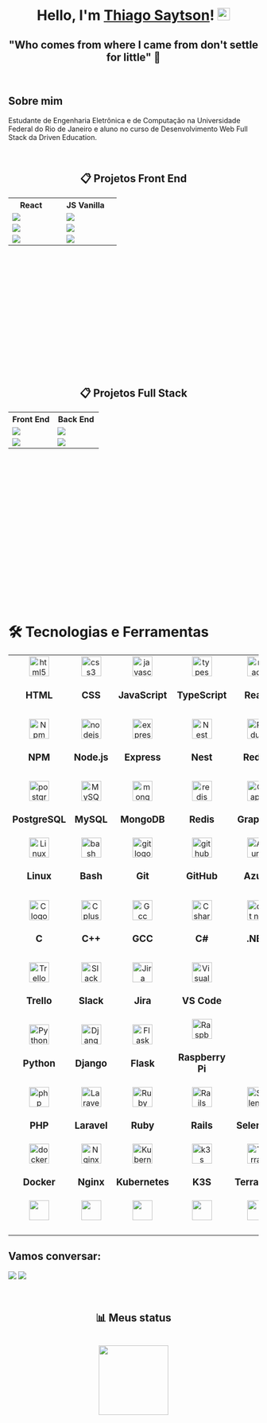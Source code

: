 <h1 align="center">Hello, I'm <a href="https://tsaytson.github.io/" target="_blank">Thiago Saytson</a>! <img src="https://media.giphy.com/media/hvRJCLFzcasrR4ia7z/giphy.gif" width="25px"></h1> 

<h2 style='text-align:center'> "Who comes from where I came from don't settle for little" 🚀</h2>
<br>

<h2 style='text-align:justify; text-justify:inter-word'>Sobre mim</h2>
<p >Estudante de Engenharia Eletrônica e de Computação na Universidade Federal do Rio de Janeiro e aluno no curso de Desenvolvimento Web Full Stack da Driven Education.
</p>

<br>

<div align="center">
 
 ## 📋 Projetos Front End

<table height="350px">
  <tbody >
    <tr>
      <th align="center" width="50%"> React <img src="https://user-images.githubusercontent.com/109693663/207225133-2a594a5a-56da-4b0c-91d8-8ad74eeacaab.png" width="13px"></th>
      <th align="center" width="50%">JS Vanilla <img src="https://user-images.githubusercontent.com/109693663/207225942-d775c6d2-1830-4054-b9d3-27ffdb9977dc.png" width="12px"></th>
    </tr>
   <tr>
         <td>
           <a href="https://github.com/TSaytson/projeto11-trackit"><img src="https://github-readme-stats.vercel.app/api/pin/?username=TSaytson&repo=projeto11-trackit&title_color=7A7ADB&icon_color=2234AE&text_color=D3D3D3&bg_color=0,000000,130F40"></a>
         </td>
         <td>
            <a href="https://github.com/TSaytson/projeto04-parrotscardgame"><img src="https://github-readme-stats.vercel.app/api/pin/?username=TSaytson&repo=projeto04-parrotscardgame&title_color=7A7ADB&icon_color=2234AE&text_color=D3D3D3&bg_color=0,000000,130F40"></a>
         </td>
   </tr>
    <tr>
         <td>
           <a href="https://github.com/TSaytson/projeto10-cineflex"><img src="https://github-readme-stats.vercel.app/api/pin/?username=TSaytson&repo=projeto10-cineflex&title_color=7A7ADB&icon_color=2234AE&text_color=D3D3D3&bg_color=0,000000,130F40"></a>
         </td>
         <td>
            <a href="https://github.com/TSaytson/projeto03-driveneats"><img src="https://github-readme-stats.vercel.app/api/pin/?username=TSaytson&repo=projeto03-driveneats&title_color=7A7ADB&icon_color=2234AE&text_color=D3D3D3&bg_color=0,000000,130F40"></a>
         </td>
   </tr>
   <tr>
         <td>
           <a href="https://github.com/TSaytson/projeto08-jogodaforca"><img src="https://github-readme-stats.vercel.app/api/pin/?username=TSaytson&repo=projeto08-jogodaforca&title_color=7A7ADB&icon_color=2234AE&text_color=D3D3D3&bg_color=0,000000,130F40"></a>
         </td>
         <td>
             <a href="https://github.com/TSaytson/projeto06-buzzquizz"><img src="https://github-readme-stats.vercel.app/api/pin/?username=TSaytson&repo=projeto06-buzzquizz&title_color=7A7ADB&icon_color=2234AE&text_color=D3D3D3&bg_color=0,000000,130F40"></a>
         </td>
    </tr>
  </tbody>
</table>

 ## 📋 Projetos Full Stack
 <table height="350px">
  <tbody >
    <tr>
      <th align="center" width="50%">Front End </th>
      <th align="center" width="50%">Back End </th>
    </tr>
   <tr>
         <td>
           <a href="https://github.com/TSaytson/projeto14-mywallet-front"><img src="https://github-readme-stats.vercel.app/api/pin/?username=TSaytson&repo=projeto14-mywallet-front&title_color=7A7ADB&icon_color=2234AE&text_color=D3D3D3&bg_color=0,000000,130F40"></a>
         </td>
         <td>
            <a href="https://github.com/TSaytson/projeto14-mywallet-back"><img src="https://github-readme-stats.vercel.app/api/pin/?username=TSaytson&repo=projeto14-mywallet-back&title_color=7A7ADB&icon_color=2234AE&text_color=D3D3D3&bg_color=0,000000,130F40"></a>
         </td>
   </tr>
    <tr>
         <td>
           <a href="https://github.com/TSaytson/linkr-front"><img src="https://github-readme-stats.vercel.app/api/pin/?username=TSaytson&repo=linkr-front&title_color=7A7ADB&icon_color=2234AE&text_color=D3D3D3&bg_color=0,000000,130F40"></a>
         </td>
         <td>
            <a href="https://github.com/TSaytson/linkr-back"><img src="https://github-readme-stats.vercel.app/api/pin/?username=TSaytson&repo=linkr-back&title_color=7A7ADB&icon_color=2234AE&text_color=D3D3D3&bg_color=0,000000,130F40"></a>
         </td>
   </tr>
  </tbody>
 </table>
</div>
&nbsp;

# 🛠  Tecnologias e Ferramentas

 <table>
    <tbody>
      <tr align='center'>
        <td>
          <img src="https://cdn.jsdelivr.net/gh/devicons/devicon/icons/html5/html5-original.svg" height="40" alt="html5 logo"  />
          <h3> HTML</h3>
        </td>
        <td>
          <img src="https://cdn.jsdelivr.net/gh/devicons/devicon/icons/css3/css3-original.svg" height="40" alt="css3 logo"  />
          <h3> CSS </h3>
        </td>
        <td>
          <img src="https://cdn.jsdelivr.net/gh/devicons/devicon/icons/javascript/javascript-original.svg" height="40" alt="javascript logo"/>
          <h3> JavaScript</h3>
        </td>
        <td>
          <img src="https://cdn.jsdelivr.net/gh/devicons/devicon/icons/typescript/typescript-original.svg" height="40" alt="typescript logo"/>
          <h3>TypeScript</h3>
        </td>
        <td>
          <img src="https://cdn.jsdelivr.net/gh/devicons/devicon/icons/react/react-original.svg" height="40" alt="react logo"/>
          <h3>React</h3>
        </td>
        <td>
          <img src='https://cdn.jsdelivr.net/gh/devicons/devicon/icons/nextjs/nextjs-original.svg'
          height='40' alt='Next logo'>
          <h3> Next</h3>
        </td>
      </tr>      
      <tr align='center'>
        <td>
          <img src='https://cdn.jsdelivr.net/gh/devicons/devicon/icons/npm/npm-original-wordmark.svg'
          height='40' alt='Npm logo'>
          <h3> NPM </h3>
        </td>
        <td>
          <img src="https://cdn.jsdelivr.net/gh/devicons/devicon/icons/nodejs/nodejs-original.svg" height="40" alt="nodejs logo"  />
          <h3> Node.js </h3>
        </td>
        <td>
          <img src="https://skillicons.dev/icons?i=express" height="40" alt="express logo"  />
          <h3> Express </h3>
        </td>
        <td>
          <img src='https://cdn.jsdelivr.net/gh/devicons/devicon/icons/nestjs/nestjs-plain.svg'
          height='40' alt='Nest logo'>
          <h3> Nest </h3>
        </td>
        <td>
          <img src='https://cdn.jsdelivr.net/gh/devicons/devicon/icons/redux/redux-original.svg'
          height='40' alt='Redux logo'>
          <h3> Redux </h3>
        </td>
        <td>
          <img src='https://cdn.jsdelivr.net/gh/devicons/devicon/icons/tailwindcss/tailwindcss-plain.svg'
          height='40' alt='Tailwind logo'>
          <h3> Tailwind CSS </h3>
        </td>
      </tr>
      <tr align='center'>
      <td>
          <img src="https://cdn.jsdelivr.net/gh/devicons/devicon/icons/postgresql/postgresql-original.svg" height="40" alt="postgresql logo"  />
          <h3> PostgreSQL </h3>
        </td>
        <td>
          <img src='https://cdn.jsdelivr.net/gh/devicons/devicon/icons/mysql/mysql-original.svg'
          height='40' alt='MySQL logo'>
          <h3> MySQL </h3>
        </td>
        <td>
          <img src="https://cdn.jsdelivr.net/gh/devicons/devicon/icons/mongodb/mongodb-original.svg" height="40" alt="mongodb logo"  />
          <h3> MongoDB </h3>
        </td>
        <td>
          <img src="https://cdn.jsdelivr.net/gh/devicons/devicon/icons/redis/redis-original.svg" height="40" alt="redis logo"  />
          <h3> Redis </h3>
        </td>
        <td>
          <img src='https://cdn.jsdelivr.net/gh/devicons/devicon/icons/graphql/graphql-plain-wordmark.svg'
          height='40' alt='GraphQL logo'/>
          <h3> GraphQL</h3>
        </td>
        <td>
          <img src="https://cdn.jsdelivr.net/gh/devicons/devicon/icons/jest/jest-plain.svg" height="40" alt="jest logo"  />
          <h3>Jest</h3>
        </td>
      </tr>
      <tr align='center'>
        <td>
          <img src='https://cdn.jsdelivr.net/gh/devicons/devicon/icons/linux/linux-original.svg'
          height='40' alt='Linux logo'>
          <h3> Linux </h3>
        </td>
        <td>
          <img src="https://cdn.simpleicons.org/gnubash/4EAA25" height="40" alt="bash logo"  />
          <h3> Bash </h3>
        </td>
        <td>
          <img src="https://cdn.jsdelivr.net/gh/devicons/devicon/icons/git/git-original.svg" height="40" alt="git logo"  />
          <h3> Git </h3>
        </td>
        <td>
          <img src="https://skillicons.dev/icons?i=github" height="40" alt="github logo"  />
          <h3> GitHub </h3>
        </td>
        <td>
          <img src="https://cdn.jsdelivr.net/gh/devicons/devicon/icons/azure/azure-original.svg"  height="40" alt="Azure logo"/>
          <h3> Azure </h3>
        </td>
        <td>
          <img src="https://cdn.jsdelivr.net/gh/devicons/devicon/icons/amazonwebservices/amazonwebservices-original.svg" height="40" alt="amazonwebservices logo"  />
          <h3> AWS </h3>
        </td>
      </tr>
      <tr align='center'>
      <td>
          <img src='https://cdn.jsdelivr.net/gh/devicons/devicon/icons/c/c-original.svg'
          height='40' alt='C logo'>
          <h3>C</h3>
        </td>
        <td>
          <img src="https://cdn.jsdelivr.net/gh/devicons/devicon/icons/cplusplus/cplusplus-original.svg" height="40" alt="C plus plus logo"  />
          <h3> C++ </h3>
        </td>
        <td>
          <img src='https://cdn.jsdelivr.net/gh/devicons/devicon/icons/gcc/gcc-original.svg'
          height='40' alt='Gcc logo'/>
          <h3> GCC </h3>
        </td>
        <td>
          <img src="https://cdn.jsdelivr.net/gh/devicons/devicon/icons/csharp/csharp-original.svg" height="40" alt="C sharp logo"  />
          <h3> C# </h3>
        </td>
        <td>
          <img src='https://cdn.jsdelivr.net/gh/devicons/devicon/icons/dot-net/dot-net-original.svg' height='40' alt='dot net logo'>
          <h3>.NET</h3>
        </td>
        <td>
          <img src='https://cdn.jsdelivr.net/gh/devicons/devicon/icons/dotnetcore/dotnetcore-original.svg'
          height='40' alt='Dot net core logo'/>
          <h3>.NET Core</h3>
        </td>
      </tr>
      <tr align='center'>
        <td>
          <img src='https://cdn.jsdelivr.net/gh/devicons/devicon/icons/trello/trello-plain.svg'
          height='40' alt='Trello logo'>
          <h3> Trello </h3>
        </td>
        <td>
          <img src='https://cdn.jsdelivr.net/gh/devicons/devicon/icons/slack/slack-original.svg'
          height='40' alt='Slack logo'>
          <h3> Slack </h3>
        </td>
        <td>
          <img src='https://cdn.jsdelivr.net/gh/devicons/devicon/icons/jira/jira-original.svg'
          height='40' alt='Jira logo'>
          <h3> Jira </h3>
        </td>
        <td>
          <img src='https://cdn.jsdelivr.net/gh/devicons/devicon/icons/vscode/vscode-original.svg'
          height='40' alt='Visual Studio Code logo'>
          <h3>VS Code </h3>
        </td>
      </tr>
      <tr align='center'>
        <td>
          <img src='https://cdn.jsdelivr.net/gh/devicons/devicon/icons/python/python-original-wordmark.svg'
          height='40' alt='Python logo'>
          <h3> Python </h3>
        </td>
        <td>
          <img src='https://cdn.jsdelivr.net/gh/devicons/devicon/icons/django/django-plain.svg'
          height='40' alt='Django logo' />
          <h3> Django </h3>
        </td>
        <td>
          <img src="https://cdn.jsdelivr.net/gh/devicons/devicon/icons/flask/flask-original.svg"
          height='40' alt='Flask logo'/>
          <h3> Flask</h3>
        </td>
        <td>
          <img src='https://cdn.jsdelivr.net/gh/devicons/devicon/icons/raspberrypi/raspberrypi-original.svg'
          height='40' alt='Raspberry Pi logo'>
          <h3> Raspberry Pi</h3>
        </td>
      </tr>
      <tr align='center'>
        <td>
          <img src='https://cdn.jsdelivr.net/gh/devicons/devicon/icons/php/php-original.svg'
          height='40' alt='php logo'>
          <h3> PHP </h3>
        </td>
        <td>
          <img src='https://cdn.jsdelivr.net/gh/devicons/devicon/icons/laravel/laravel-plain-wordmark.svg'
          height='40' alt='Laravel logo'>
          <h3> Laravel </h3>
        </td>
        <td>
          <img src='https://cdn.jsdelivr.net/gh/devicons/devicon/icons/ruby/ruby-original.svg'
          height='40' alt='Ruby logo'>
          <h3> Ruby </h3>
        </td>
        <td>
          <img src='https://cdn.jsdelivr.net/gh/devicons/devicon/icons/rails/rails-original-wordmark.svg'
          height='40' alt='Rails logo'>
          <h3>Rails</h3>
        </td>
        <td>
          <img src='https://cdn.jsdelivr.net/gh/devicons/devicon/icons/selenium/selenium-original.svg'
          height='40' alt='Selenium logo'>
          <h3> Selenium </h3>
        </td>
      </tr>
      <tr align='center'>
        <td>
          <img src="https://cdn.jsdelivr.net/gh/devicons/devicon/icons/docker/docker-original.svg" height="40" alt="docker logo"  />
          <h3> Docker </h3>
        </td>
        <td>
          <img src='https://cdn.jsdelivr.net/gh/devicons/devicon/icons/nginx/nginx-original.svg'
          height='40' alt='Nginx logo'>
          <h3> Nginx </h3>
        </td>
        <td>
          <img src='https://cdn.jsdelivr.net/gh/devicons/devicon/icons/kubernetes/kubernetes-plain.svg'
          height='40' alt='Kubernetes logo'>
          <h3> Kubernetes </h3>
        </td>
        <td>
          <img src='https://cdn.jsdelivr.net/gh/devicons/devicon/icons/k3s/k3s-original.svg'
          height='40' alt='k3s logo'>
          <h3> K3S </h3>
        </td>
        <td>
          <img src='https://cdn.jsdelivr.net/gh/devicons/devicon/icons/terraform/terraform-original.svg'
          height='40' alt='Terraform logo'>
          <h3> Terraform </h3>
        </td>
      </tr>
      <tr align='center'>
        <td>
          <img src=''
          height='40' alt=''>
          <h3> </h3>
        </td>
        <td>
          <img src=''
          height='40' alt=''>
          <h3> </h3>
        </td>
        <td>
          <img src=''
          height='40' alt=''>
          <h3> </h3>
        </td>
        <td>
          <img src=''
          height='40' alt=''>
          <h3> </h3>
        </td>
        <td>
          <img src=''
          height='40' alt=''>
          <h3> </h3>
        </td>
      </tr>
    </tbody>
  </table>

## Vamos conversar:
[<img  src="https://img.shields.io/badge/LinkedIn-0077B5?style=for-the-badge&logo=linkedin&logoColor=white" />][linkedin]
[<img  src="https://img.shields.io/badge/Gmail-D14836?style=for-the-badge&logo=gmail&logoColor=white" />][gmail]

&nbsp;

<div align="center">
 
## 📊 Meus status
 
 </div>
&nbsp;
<div align="center">
  <a href="https://github.com/TSaytson">
  <img height="140vh"src="https://github-readme-stats.vercel.app/api/top-langs?username=TSaytson&layout=compact&show_icons=true&line_height=10&title_color=7A7ADB&icon_color=2234AE&text_color=D3D3D3&bg_color=0,000000,130F40" alt=""/>
</div>

    
[linkedin]: https://www.linkedin.com/in/thiago-saytson/
[gmail]:mailto:thiagosaytson@poli.ufrj.br
